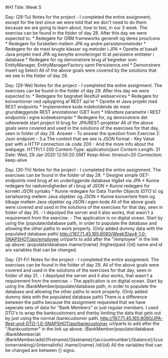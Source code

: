 #H1 Title: Week 5

Day: (28-Tu)
	Notes for the project -
		I completed the entire assignment, except for the test since we were told that we don't need to do them
		because we are going to learn about, how to test, in our 3 week.
		The exercise can be found in the folder of day 28.
		After this day we were expected to:
		* Redegøre for ORM frameworks generelt og deres pros/cons
		* Redegøre for forskellen mellem JPA og andre persistensmetoder
		* Redegøre for de mest brugte klasser og metoder i JPA
		* Oprette et basalt Java projekt med JPA og benytte annoteringer til at persistere entiteter i database
		* Redegøre for og demonstrere brug af begreber som EntityManager, EntityManagerFactory samt Persistence.xml
		* Demonstrere Insert og Select
		All of the above goals were covered by the solutions that we see in the folder of day 28.

Day: (29-We)
	Notes for the project -
		I completed the entire assignment.
		The exercises can be found in the folder of day 29.
		After this day we were expected to:
		* Redegøre for begrebet Restfull webservices
		* Redegøre for konventioner ved opbygning af REST api'er
		* Oprette et Java projekt med REST endpoints
		* Implementere kode indeholdende de mest grundlæggende REST annotationer (GET kun)
		* Håndtere parametre i REST endpoints i egne kodeeksempler
		* Redegøre for, og demonstrere det udleverede start project til brug for JPA/REST-projekter
		All of the above goals were covered and used in the solutions of the exercises for that day, seen in folder
		of day 29.
		Answer - 
		To answer the question from Exercise 2: Json endpoint - 3.a
		The content that we see is JSON format - Key Value pair with a HTTP connection ok code 200 - 
		And the more info about the webpage.
		HTTP/1.1 200 
		Content-Type: application/json
		Content-Length: 31
		Date: Wed, 29 Jan 2020 12:50:20 GMT
		Keep-Alive: timeout=20
		Connection: keep-alive

Day: (30-Th)
	Notes for the project -
		I completed the entire assignment.
		The exercises can be found in the folder of day 29.
		* Designe simple GET-endpoints med brug af en underliggende database tilgået via JPA
		* Kunne redegøre for nødvendigheden af i brug af JSON
		* Kunne redegøre for korrekt JSON syntaks
		* Kunne redegøre for Data Tranfer Objects (DTO's) og serialisering mellem Java objekter og JSON
		* Kunne konvertere frem og tilbage mellem Java objekter og JSON i egen kode
		All of the above goals were covered and used in the solutions of the exercises for that day, seen in folder
		of day 30. - I depolyed the server and it also works, that wasn't a requirement from the exercise.
		- The application is on digital ocean.
			Start by using the /populate/database path, in order to populate the database 
			and allowing the other paths to work properly.
			(Only added dummy data with the populated database path)
		http://167.71.45.165:8080/Week1Day4-1.0-SNAPSHOT/api/employee
		url/parts to add after the "/employee" in the link up above:
		/populate/database
		/name/{name}
		/highestpaid
		/{id}
		name and id are variables that can be changed.

Day: (31-Fr)
	Notes for the project -
		I completed the entire assignment.
		The exercises can be found in the folder of day 29.
		All of the above goals were covered and used in the solutions of the exercises for that day, seen in folder
		of day 31. - I depolyed the server and it also works, that wasn't a requirement from the exercise.
		- The application is on digital ocean.
			Start by using the /BankMember/populate/database path, in order to populate the database 
			and allowing the other paths to work properly.
			(Only added dummy data with the populated database path)
			There is a difference between the paths because the assignment requested that we have seperate
			sets of data for "Bank Members" or just regular members. I used DTO's to wrap the bankcustomers
			and therby limiting the data that gets out by just using the normal /bankcustomer path.
		http://167.71.45.165:8080/JPA-Rest-and-DTO-1.0-SNAPSHOT/api/bankcustomer
		url/parts to add after the "/bankcustomer" in the link up above:
		/BankMember/populate/database
		/BankMember/all
		/BankMember/add/{firstname}/{lastname}/{accountnumber}/{balance}/{customerranking}/{internalinfo}
		/name/{name}
		/id/{id}
		All the variables that can be changed are between {} signs. 
